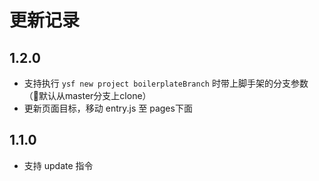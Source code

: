 # 更新记录

## 1.2.0

- 支持执行 `ysf new project boilerplateBranch` 时带上脚手架的分支参数（默认从master分支上clone）
- 更新页面目标，移动 entry.js 至 pages下面

## 1.1.0

- 支持 update 指令
